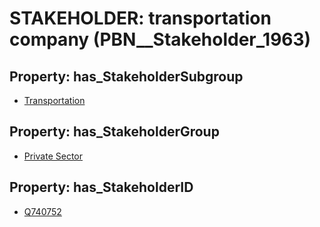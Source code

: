 # STAKEHOLDER: __transportation company__ (PBN__Stakeholder_1963)

## Property: has_StakeholderSubgroup

* [Transportation](PBN__StakeholderSubgroup_63)

## Property: has_StakeholderGroup

* [Private Sector](PBN__StakeholderGroup_5)

## Property: has_StakeholderID

* [Q740752](Q740752)

